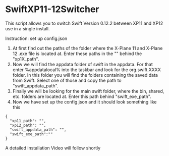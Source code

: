 # SwiftXP11-12Switcher
This script allows you to switch Swift Version 0.12.2 between XP11 and XP12 use in a single install.

Instruction:
set up config.json
1. At first find out the paths of the folder where the X-Plane 11 and X-Plane 12 .exe file is located at. Enter these paths in the "" behind the "xp1X_path".
2. Now we will find the appdata folder of swift in the appdata. For that enter %appdatalocal% into the taskbar and look for the org.swift.XXXX folder. In this folder you will find the folders containing the saved data from Swift. Select one of those and copy the path to "swift_appdata_path".
3. Finally we will be looking for the main swift folder, where the bin, shared, etc. folders are located at. Enter this path behind "swift_exe_path".
4. Now we have set up the config.json and it should look something like this 
  ```
  {
    "xp11_path": "",
    "xp12_path": "",
    "swift_appdata_path": "",
    "swift_exe_path":""
  }
  ```
A detailed installation Video will follow shortly

